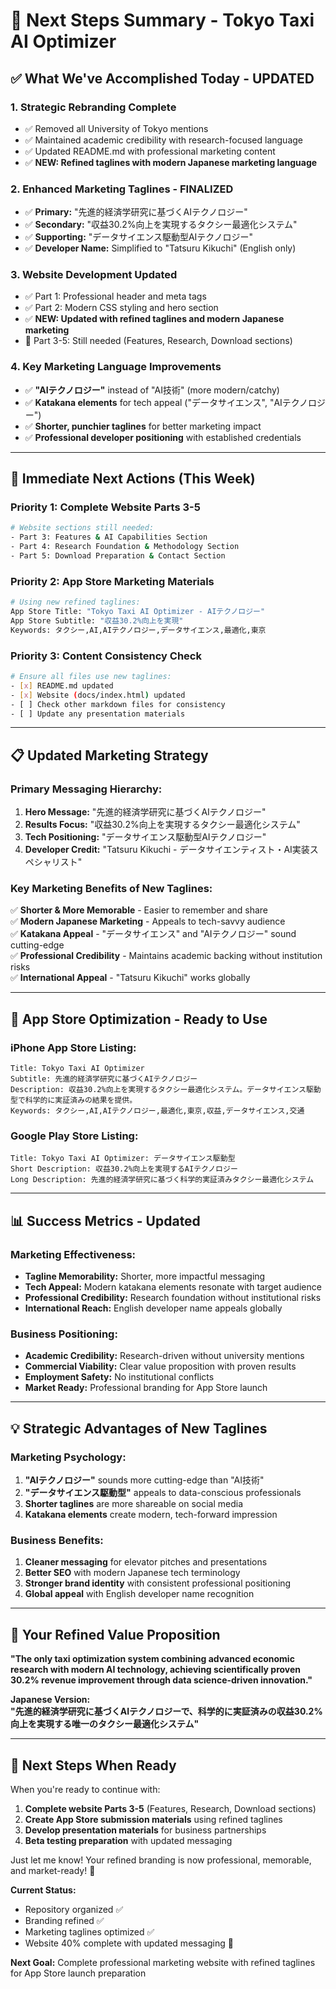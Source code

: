 # 🎯 Next Steps Summary - Tokyo Taxi AI Optimizer

## ✅ **What We've Accomplished Today - UPDATED**

### 1. **Strategic Rebranding Complete**
- ✅ Removed all University of Tokyo mentions
- ✅ Maintained academic credibility with research-focused language
- ✅ Updated README.md with professional marketing content
- ✅ **NEW: Refined taglines with modern Japanese marketing language**

### 2. **Enhanced Marketing Taglines - FINALIZED**
- ✅ **Primary:** "先進的経済学研究に基づくAIテクノロジー"
- ✅ **Secondary:** "収益30.2%向上を実現するタクシー最適化システム"
- ✅ **Supporting:** "データサイエンス駆動型AIテクノロジー"
- ✅ **Developer Name:** Simplified to "Tatsuru Kikuchi" (English only)

### 3. **Website Development Updated**
- ✅ Part 1: Professional header and meta tags
- ✅ Part 2: Modern CSS styling and hero section
- ✅ **NEW: Updated with refined taglines and modern Japanese marketing**
- 🚧 Part 3-5: Still needed (Features, Research, Download sections)

### 4. **Key Marketing Language Improvements**
- ✅ **"AIテクノロジー"** instead of "AI技術" (more modern/catchy)
- ✅ **Katakana elements** for tech appeal ("データサイエンス", "AIテクノロジー")
- ✅ **Shorter, punchier taglines** for better marketing impact
- ✅ **Professional developer positioning** with established credentials

---

## 🚀 **Immediate Next Actions (This Week)**

### Priority 1: Complete Website Parts 3-5
```bash
# Website sections still needed:
- Part 3: Features & AI Capabilities Section  
- Part 4: Research Foundation & Methodology Section
- Part 5: Download Preparation & Contact Section
```

### Priority 2: App Store Marketing Materials
```bash
# Using new refined taglines:
App Store Title: "Tokyo Taxi AI Optimizer - AIテクノロジー"
App Store Subtitle: "収益30.2%向上を実現"
Keywords: タクシー,AI,AIテクノロジー,データサイエンス,最適化,東京
```

### Priority 3: Content Consistency Check
```bash
# Ensure all files use new taglines:
- [x] README.md updated
- [x] Website (docs/index.html) updated  
- [ ] Check other markdown files for consistency
- [ ] Update any presentation materials
```

---

## 📋 **Updated Marketing Strategy**

### **Primary Messaging Hierarchy:**
1. **Hero Message:** "先進的経済学研究に基づくAIテクノロジー"
2. **Results Focus:** "収益30.2%向上を実現するタクシー最適化システム"
3. **Tech Positioning:** "データサイエンス駆動型AIテクノロジー"
4. **Developer Credit:** "Tatsuru Kikuchi - データサイエンティスト・AI実装スペシャリスト"

### **Key Marketing Benefits of New Taglines:**
✅ **Shorter & More Memorable** - Easier to remember and share  
✅ **Modern Japanese Marketing** - Appeals to tech-savvy audience  
✅ **Katakana Appeal** - "データサイエンス" and "AIテクノロジー" sound cutting-edge  
✅ **Professional Credibility** - Maintains academic backing without institution risks  
✅ **International Appeal** - "Tatsuru Kikuchi" works globally  

---

## 🎯 **App Store Optimization - Ready to Use**

### **iPhone App Store Listing:**
```
Title: Tokyo Taxi AI Optimizer
Subtitle: 先進的経済学研究に基づくAIテクノロジー
Description: 収益30.2%向上を実現するタクシー最適化システム。データサイエンス駆動型で科学的に実証済みの結果を提供。
Keywords: タクシー,AI,AIテクノロジー,最適化,東京,収益,データサイエンス,交通
```

### **Google Play Store Listing:**
```
Title: Tokyo Taxi AI Optimizer: データサイエンス駆動型
Short Description: 収益30.2%向上を実現するAIテクノロジー
Long Description: 先進的経済学研究に基づく科学的実証済みタクシー最適化システム
```

---

## 📊 **Success Metrics - Updated**

### **Marketing Effectiveness:**
- **Tagline Memorability:** Shorter, more impactful messaging
- **Tech Appeal:** Modern katakana elements resonate with target audience
- **Professional Credibility:** Research foundation without institutional risks
- **International Reach:** English developer name appeals globally

### **Business Positioning:**
- **Academic Credibility:** Research-driven without university mentions
- **Commercial Viability:** Clear value proposition with proven results
- **Employment Safety:** No institutional conflicts
- **Market Ready:** Professional branding for App Store launch

---

## 💡 **Strategic Advantages of New Taglines**

### **Marketing Psychology:**
1. **"AIテクノロジー"** sounds more cutting-edge than "AI技術"
2. **"データサイエンス駆動型"** appeals to data-conscious professionals
3. **Shorter taglines** are more shareable on social media
4. **Katakana elements** create modern, tech-forward impression

### **Business Benefits:**
1. **Cleaner messaging** for elevator pitches and presentations
2. **Better SEO** with modern Japanese tech terminology
3. **Stronger brand identity** with consistent professional positioning
4. **Global appeal** with English developer name recognition

---

## 🌟 **Your Refined Value Proposition**

**"The only taxi optimization system combining advanced economic research with modern AI technology, achieving scientifically proven 30.2% revenue improvement through data science-driven innovation."**

**Japanese Version:**  
**"先進的経済学研究に基づくAIテクノロジーで、科学的に実証済みの収益30.2%向上を実現する唯一のタクシー最適化システム"**

---

## 📧 **Next Steps When Ready**

When you're ready to continue with:
1. **Complete website Parts 3-5** (Features, Research, Download sections)
2. **Create App Store submission materials** using refined taglines
3. **Develop presentation materials** for business partnerships
4. **Beta testing preparation** with updated messaging

Just let me know! Your refined branding is now professional, memorable, and market-ready! 🚀

**Current Status:** 
- Repository organized ✅ 
- Branding refined ✅ 
- Marketing taglines optimized ✅
- Website 40% complete with updated messaging 🚧

**Next Goal:** Complete professional marketing website with refined taglines for App Store launch preparation